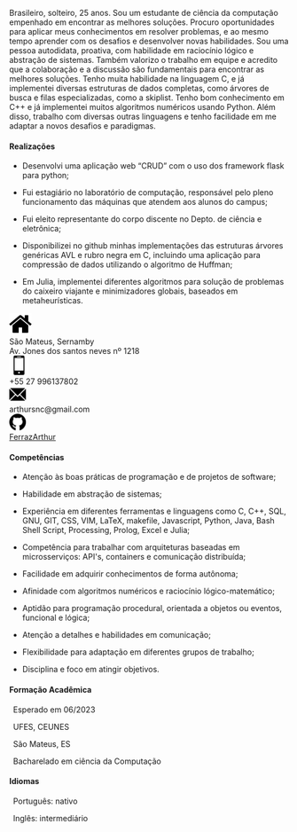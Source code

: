 <link rel="stylesheet" href="./main.css">

<body>

<div class="flex-container">

  <div class="flex-child left">
    
Brasileiro, solteiro, 25 anos. Sou um estudante de ciência da computação empenhado em encontrar as melhores soluções. Procuro oportunidades para aplicar meus conhecimentos em resolver problemas, e ao mesmo tempo aprender com os desafios e desenvolver novas habilidades. Sou uma pessoa autodidata, proativa, com habilidade em raciocínio lógico e abstração de sistemas. Também valorizo o trabalho em equipe e acredito que a colaboração e a discussão são fundamentais para encontrar as melhores soluções. Tenho muita habilidade na linguagem C, e já implementei diversas estruturas de dados completas, como árvores de busca e filas especializadas, como a skiplist. Tenho bom conhecimento em C++ e já implementei muitos algoritmos numéricos usando Python. Além disso, trabalho com diversas outras linguagens e tenho facilidade em me adaptar a novos desafios e paradigmas.
    
#### Realizações
    
- Desenvolvi uma aplicação web “CRUD” com o uso dos framework flask para python;
- Fui estagiário no laboratório de computação, responsável pelo pleno funcionamento das máquinas que atendem aos alunos do campus;
- Fui eleito representante do corpo discente no Depto. de ciência e eletrônica;
- Disponibilizei no github minhas implementações das estruturas árvores genéricas AVL e rubro negra em C, incluindo uma aplicação para compressão de dados utilizando o algoritmo de Huffman;
- Em Julia, implementei diferentes algoritmos para solução de problemas do caixeiro viajante e minimizadores globais,  baseados em metaheurísticas.

  </div>
  
  <div class="flex-child right">
    <div class="flex-child right">
  
    <div class ="flex-container">
    	<div class ="flex-child-image">
      		<img src="/icons/home.png", width=40px>
      	</div>
      	<div class="flex-child-text">
      		São Mateus, Sernamby<br>Av. Jones dos santos neves nº 1218
       	</div>
    </div>
    <div class ="flex-container">
    	<div class ="flex-child-image">
      		<img src="/icons/cell-phone.png", width=35px>
        </div>
        <div class="flex-child-text">
        	+55 27 996137802
        </div>
    </div>
    <div class ="flex-container">
    	<div class ="flex-child-image">
      <img src="/icons/email.png", width=30px> 
      	</div>
        <div class="flex-child-text">
        	arthursnc@gmail.com
        </div>
    </div>
    <div class ="flex-container">
    	<div class ="flex-child-image">
      		<img src="/icons/github.png", width=30px>
        </div>
        <div class="flex-child-text">
        	<a href="https://github.com/FerrazArthur">FerrazArthur</a>
        </div>
    </div>
      
#### Competências

- Atenção às boas práticas de programação e de projetos de software;

- Habilidade em abstração de sistemas;

- Experiência em diferentes ferramentas e linguagens como C, C++, SQL, GNU, GIT, CSS, VIM, LaTeX, makefile, Javascript, Python, Java, Bash Shell Script, Processing, Prolog, Excel e Julia;

- Competência para trabalhar com arquiteturas baseadas em microsserviços: API's, containers e comunicação distribuída;

- Facilidade em adquirir conhecimentos de forma autônoma;

- Afinidade com algoritmos numéricos e raciocínio lógico-matemático;

- Aptidão para programação procedural, orientada a objetos ou eventos, funcional e lógica;

- Atenção a detalhes e habilidades em comunicação;

- Flexibilidade para adaptação em diferentes grupos de trabalho;

- Disciplina e foco em atingir objetivos.

#### Formação Acadêmica

&ensp;Esperado em 06/2023 

&ensp;UFES, CEUNES 

&ensp;São Mateus, ES   

&ensp;Bacharelado em ciência da Computação

#### Idiomas

&ensp;Português: nativo    

&ensp;Inglês: intermediário

  </div>
  
</div>
</body>
